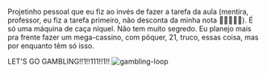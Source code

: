 Projetinho pessoal que eu fiz ao invés de fazer a tarefa da aula (mentira, professor, eu fiz a tarefa primeiro, não desconta da minha nota 🥺🥺🥺😭😭). É só uma máquina de caça níquel. Não tem  muito segredo. Eu planejo mais pra frente fazer um mega-cassino, com pôquer, 21, truco, essas coisa, mas por enquanto têm só isso.

LET'S GO GAMBLING!!1!!111!!1!!
![gambling-loop](https://github.com/user-attachments/assets/fabf5ac8-6d7b-453f-815f-df543b6daac3)
